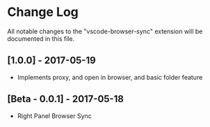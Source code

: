 # Change Log

All notable changes to the "vscode-browser-sync" extension will be documented in this file.

## [1.0.0] - 2017-05-19
- Implements proxy, and open in browser, and basic folder feature

## [Beta - 0.0.1] - 2017-05-18
- Right Panel Browser Sync